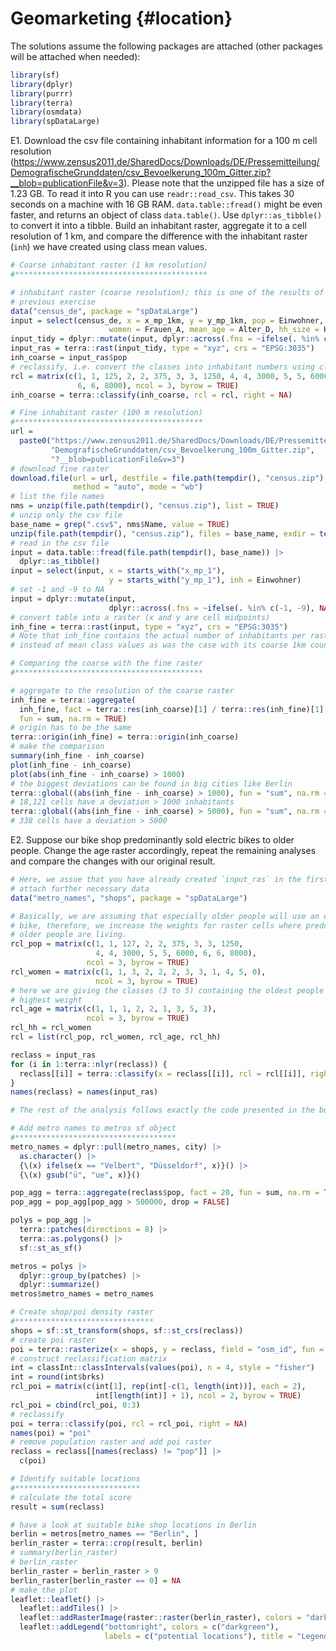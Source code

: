 # Geomarketing {#location}




The solutions assume the following packages are attached (other packages will be attached when needed):

```r
library(sf)
library(dplyr)
library(purrr)
library(terra)
library(osmdata)
library(spDataLarge)
```

E1. Download the csv file containing inhabitant information for a 100 m cell resolution (https://www.zensus2011.de/SharedDocs/Downloads/DE/Pressemitteilung/DemografischeGrunddaten/csv_Bevoelkerung_100m_Gitter.zip?__blob=publicationFile&v=3).
Please note that the unzipped file has a size of 1.23 GB.
To read it into R you can use `readr::read_csv`.
This takes 30 seconds on a machine with 16 GB RAM.
`data.table::fread()` might be even faster, and returns an object of class `data.table()`.
Use `dplyr::as_tibble()` to convert it into a tibble.
Build an inhabitant raster, aggregate it to a cell resolution of 1 km, and compare the difference with the inhabitant raster (`inh`) we have created using class mean values.

```r
# Coarse inhabitant raster (1 km resolution)
#*******************************************

# inhabitant raster (coarse resolution); this is one of the results of the 
# previous exercise
data("census_de", package = "spDataLarge")
input = select(census_de, x = x_mp_1km, y = y_mp_1km, pop = Einwohner,
                      women = Frauen_A, mean_age = Alter_D, hh_size = HHGroesse_D)
input_tidy = dplyr::mutate(input, dplyr::across(.fns = ~ifelse(. %in% c(-1, -9), NA, .)))
input_ras = terra::rast(input_tidy, type = "xyz", crs = "EPSG:3035")
inh_coarse = input_ras$pop
# reclassify, i.e. convert the classes into inhabitant numbers using class means
rcl = matrix(c(1, 1, 125, 2, 2, 375, 3, 3, 1250, 4, 4, 3000, 5, 5, 6000,
               6, 6, 8000), ncol = 3, byrow = TRUE)
inh_coarse = terra::classify(inh_coarse, rcl = rcl, right = NA)

# Fine inhabitant raster (100 m resolution)
#******************************************
url =
  paste0("https://www.zensus2011.de/SharedDocs/Downloads/DE/Pressemitteilung/",
         "DemografischeGrunddaten/csv_Bevoelkerung_100m_Gitter.zip", 
         "?__blob=publicationFile&v=3")
# download fine raster
download.file(url = url, destfile = file.path(tempdir(), "census.zip"),
              method = "auto", mode = "wb")
# list the file names
nms = unzip(file.path(tempdir(), "census.zip"), list = TRUE)
# unzip only the csv file
base_name = grep(".csv$", nms$Name, value = TRUE)
unzip(file.path(tempdir(), "census.zip"), files = base_name, exdir = tempdir())
# read in the csv file
input = data.table::fread(file.path(tempdir(), base_name)) |>
  dplyr::as_tibble()
input = select(input, x = starts_with("x_mp_1"),
                      y = starts_with("y_mp_1"), inh = Einwohner)
# set -1 and -9 to NA
input = dplyr::mutate(input,
                      dplyr::across(.fns = ~ifelse(. %in% c(-1, -9), NA, .)))
# convert table into a raster (x and y are cell midpoints)
inh_fine = terra::rast(input, type = "xyz", crs = "EPSG:3035")
# Note that inh_fine contains the actual number of inhabitants per raster cell
# instead of mean class values as was the case with its coarse 1km counterpart

# Comparing the coarse with the fine raster
#******************************************

# aggregate to the resolution of the coarse raster
inh_fine = terra::aggregate(
  inh_fine, fact = terra::res(inh_coarse)[1] / terra::res(inh_fine)[1], 
  fun = sum, na.rm = TRUE)
# origin has to be the same
terra::origin(inh_fine) = terra::origin(inh_coarse)
# make the comparison
summary(inh_fine - inh_coarse)
plot(inh_fine - inh_coarse)
plot(abs(inh_fine - inh_coarse) > 1000)
# the biggest deviations can be found in big cities like Berlin
terra::global((abs(inh_fine - inh_coarse) > 1000), fun = "sum", na.rm = TRUE)
# 18,121 cells have a deviation > 1000 inhabitants
terra::global((abs(inh_fine - inh_coarse) > 5000), fun = "sum", na.rm = TRUE)
# 338 cells have a deviation > 5000
```

E2. Suppose our bike shop predominantly sold electric bikes to older people. 
Change the age raster accordingly, repeat the remaining analyses and compare the changes with our original result.

```r
# Here, we assue that you have already created `input_ras` in the first exercise.
# attach further necessary data
data("metro_names", "shops", package = "spDataLarge")

# Basically, we are assuming that especially older people will use an electric
# bike, therefore, we increase the weights for raster cells where predominantly
# older people are living.
rcl_pop = matrix(c(1, 1, 127, 2, 2, 375, 3, 3, 1250, 
                   4, 4, 3000, 5, 5, 6000, 6, 6, 8000), 
                 ncol = 3, byrow = TRUE)
rcl_women = matrix(c(1, 1, 3, 2, 2, 2, 3, 3, 1, 4, 5, 0), 
                   ncol = 3, byrow = TRUE)
# here we are giving the classes (3 to 5) containing the oldest people the
# highest weight
rcl_age = matrix(c(1, 1, 1, 2, 2, 1, 3, 5, 3),
                 ncol = 3, byrow = TRUE)
rcl_hh = rcl_women
rcl = list(rcl_pop, rcl_women, rcl_age, rcl_hh)

reclass = input_ras
for (i in 1:terra::nlyr(reclass)) {
  reclass[[i]] = terra::classify(x = reclass[[i]], rcl = rcl[[i]], right = NA)
}
names(reclass) = names(input_ras)

# The rest of the analysis follows exactly the code presented in the book. 

# Add metro names to metros sf object
#************************************
metro_names = dplyr::pull(metro_names, city) |>
  as.character() |>
  {\(x) ifelse(x == "Velbert", "Düsseldorf", x)}() |>
  {\(x) gsub("ü", "ue", x)}()

pop_agg = terra::aggregate(reclass$pop, fact = 20, fun = sum, na.rm = TRUE)
pop_agg = pop_agg[pop_agg > 500000, drop = FALSE] 

polys = pop_agg |>
  terra::patches(directions = 8) |>
  terra::as.polygons() |>
  sf::st_as_sf()

metros = polys |>
  dplyr::group_by(patches) |>
  dplyr::summarize()
metros$metro_names = metro_names

# Create shop/poi density raster
#*******************************
shops = sf::st_transform(shops, sf::st_crs(reclass))
# create poi raster
poi = terra::rasterize(x = shops, y = reclass, field = "osm_id", fun = "length")
# construct reclassification matrix
int = classInt::classIntervals(values(poi), n = 4, style = "fisher")
int = round(int$brks)
rcl_poi = matrix(c(int[1], rep(int[-c(1, length(int))], each = 2), 
                   int[length(int)] + 1), ncol = 2, byrow = TRUE)
rcl_poi = cbind(rcl_poi, 0:3)  
# reclassify
poi = terra::classify(poi, rcl = rcl_poi, right = NA) 
names(poi) = "poi"
# remove population raster and add poi raster
reclass = reclass[[names(reclass) != "pop"]] |>
  c(poi)

# Identify suitable locations
#****************************
# calculate the total score
result = sum(reclass)

# have a look at suitable bike shop locations in Berlin
berlin = metros[metro_names == "Berlin", ]
berlin_raster = terra::crop(result, berlin)
# summary(berlin_raster)
# berlin_raster
berlin_raster = berlin_raster > 9
berlin_raster[berlin_raster == 0] = NA
# make the plot
leaflet::leaflet() |>
  leaflet::addTiles() |>
  leaflet::addRasterImage(raster::raster(berlin_raster), colors = "darkgreen", opacity = 0.8) |>
  leaflet::addLegend("bottomright", colors = c("darkgreen"), 
                     labels = c("potential locations"), title = "Legend")
```
